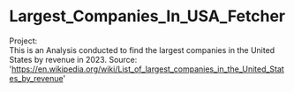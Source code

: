 # Largest_Companies_In_USA_Fetcher

Project:<br>
This is an Analysis conducted to find the largest companies in the United States by revenue in 2023.
 Source: 'https://en.wikipedia.org/wiki/List_of_largest_companies_in_the_United_States_by_revenue'
